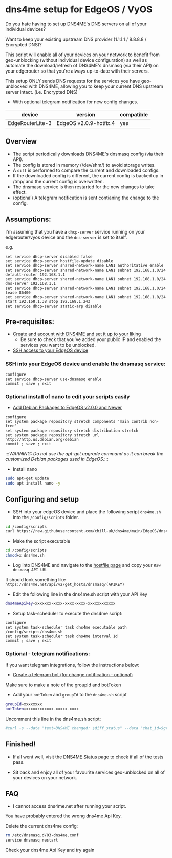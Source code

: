 # dns4me setup for EdgeOS / VyOS

Do you hate having to set up DNS4ME's DNS servers on all of your individual devices?

Want to keep your existing upstream DNS provider (1.1.1.1 / 8.8.8.8 / Encrypted DNS)?

This script will enable all of your devices on your network to benefit from geo-unblocking (without individual device configuration) as well as
 automate the download/refresh of DNS4ME's dnsmasq (via their API) on your edgerouter so that you're always up-to-date with their servers.
 
 This setup ONLY sends DNS requests for the services you have geo-unblocked with DNS4ME, allowing you to keep your current DNS upstream server intact. (i.e. Encrypted DNS)

+ With optional telegram notification for new config changes.

| device           | version                | compatible |
|------------------|------------------------|------------|
| EdgeRouterLite-3 | EdgeOS v2.0.9-hotfix.4 | yes        |

## Overview

* The script periodically downloads DNS4ME's dnsmasq config (via their API).
* The config is stored in memory (/dev/shm/) to avoid storage writes.
* A `diff` is performed to compare the current and downloaded configs.
* If the downloaded config is different, the current config is backed up in /tmp/ and the current config is overwritten.
* The dnsmasq service is then restarted for the new changes to take effect.
* (optional) A telegram notification is sent contianing the change to the config.

## Assumptions:

I'm assuming that you have a `dhcp-server` service running on your edgerouter/vyos device and the `dns-server` is set to itself.

e.g.
```
set service dhcp-server disabled false
set service dhcp-server hostfile-update disable
set service dhcp-server shared-network-name LAN1 authoritative enable
set service dhcp-server shared-network-name LAN1 subnet 192.168.1.0/24 default-router 192.168.1.1
set service dhcp-server shared-network-name LAN1 subnet 192.168.1.0/24 dns-server 192.168.1.1
set service dhcp-server shared-network-name LAN1 subnet 192.168.1.0/24 lease 86400
set service dhcp-server shared-network-name LAN1 subnet 192.168.1.0/24 start 192.168.1.38 stop 192.168.1.243
set service dhcp-server static-arp disable
```

## Pre-requisites:

* [Create and account with DNS4ME and set it up to your liking](https://dns4me.net/)
  * Be sure to check that you've added your public IP and enabled the services you want to be unblocked.
* [SSH access to your EdgeOS device](https://community.ui.com/questions/How-to-on-accessing-Edge-Router-X-via-SSH-feel-free-to-critique-this-way-I-can-remember/375d4be0-1d05-445f-a37b-4ddf8ecbca65)

### SSH into your EdgeOS device and enable the dnsmasq service:

```vyos
configure 
set service dhcp-server use-dnsmasq enable 
commit ; save ; exit
```

### Optional install of nano to edit your scripts easily

* [Add Debian Packages to EdgeOS v2.0.0 and Newer](https://help.ui.com/hc/en-us/articles/205202560-EdgeRouter-Add-Debian-Packages-to-EdgeOS#2)

```vyos
configure
set system package repository stretch components 'main contrib non-free' 
set system package repository stretch distribution stretch
set system package repository stretch url http://http.us.debian.org/debian
commit ; save ; exit
```

:::*WARNING: Do not use the apt-get upgrade command as it can break the customized Debian packages used in EdgeOS.*:::


* Install nano

```sh
sudo apt-get update
sudo apt install nano -y
```

## Configuring and setup

* SSH into your edgeOS device and place the following script `dns4me.sh` into the `/config/scripts` folder.

```sh
cd /config/scripts
curl https://raw.githubusercontent.com/chill-uk/dns4me/main/EdgeOS/dns4me.sh -O
```

* Make the script executable

```sh
cd /config/scripts
chmod+x dns4me.sh
```

* Log into DNS4ME and navigate to the [hostfile page](https://dns4me.net/user/hosts_file) and copy your `Raw dnsmasq API URL`

It should look something like `https://dns4me.net/api/v2/get_hosts/dnsmasq/(APIKEY)`

* Edit the following line in the dns4me.sh script with your API Key

```sh
dns4meApikey=xxxxxxx-xxxx-xxxx-xxxx-xxxxxxxxxxxx
```

* Setup task-scheduler to execute the dns4me script:
```
configure
set system task-scheduler task dns4me executable path /config/scripts/dns4me.sh
set system task-scheduler task dns4me interval 1d
commit ; save ; exit
```
### Optional - telegram notifications:

If you want telegram integrations, follow the instructions below:

* [Create a telegram bot (for change notification - optional)](https://sendpulse.com/knowledge-base/chatbot/create-telegram-chatbot)

Make sure to make a note of the groupId and botToken

* Add your `botToken` and `groupId` to the `dns4me.sh` script

```sh
groupId=xxxxxxxx
botToken=xxxxx:xxxxxx-xxxxx-xxxx
```

Uncomment this line in the dns4me.sh script:

```sh
#curl -s --data "text=DNS4ME changed: $diff_status" --data "chat_id=$groupId" 'https://api.telegram.org/bot'$botToken'/sendMessage' > /dev/null
```

## Finished!

* If all went well, visit the [DNS4ME Status](http://dns4me.net/check) page to check if all of the tests pass.

* Sit back and enjoy all of your favourite services geo-unblocked on all of your devices on your network.

## FAQ

* I cannot access dns4me.net after running your script.

You have probably entered the wrong dns4me Api Key.

Delete the current dns4me config:

```sh
rm /etc/dnsmasq.d/03-dns4me.conf
service dnsmasq restart
```

Check your dns4me Api Key and try again
